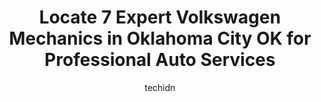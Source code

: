 ---
layout: ampstory
image: https://images.unsplash.com/photo-1625863929285-5e37a6b0df1c?ixlib=rb-4.0.3&ixid=MnwxMjA3fDB8MHxwaG90by1wYWdlfHx8fGVufDB8fHx8&auto=format&fit=crop&w=640&h=853&q=80
author: techidn
featured: false
description: For top-quality automotive repairs and maintenance, visit the 7 best Volkswagen Mechanic in Oklahoma City OK, USA. Their reputation for excellence and their dedication to customer satisfacti
title: Locate 7 Expert Volkswagen Mechanics in Oklahoma City OK for Professional Auto Services
cover:
   title: Locate 7 Expert Volkswagen Mechanics in Oklahoma City OK for Professional Auto Services
   subtitle: Rickpate
   background: https://images.unsplash.com/photo-1625863929285-5e37a6b0df1c?ixlib=rb-4.0.3&ixid=MnwxMjA3fDB8MHxwaG90by1wYWdlfHx8fGVufDB8fHx8&auto=format&fit=crop&w=640&h=853&q=80

pages: 
 - layout: thirds
   top: <h1>#1 Penn Automotive</h1>
   bottom: "<p>Phen and his team are the absolute best in OKC! Theyve worked on my E46 M3 for the last two years and my experience at Penn Automotive has always been exceptional. Pen</p>"
   background: https://www.knot35.com/toplist/wp-content/uploads/2023/06/best-volkswagen-mechanic-1-in-oklahoma-city-ok-1685832205.jpeg
   backgroundblur: true
 - layout: thirds
   top: <h1>#2 Volkswagen Service Center</h1>
   bottom: "<p>4710 NW 39th St, Oklahoma City, OK 73122, United States</p>"
   background: https://www.knot35.com/toplist/wp-content/uploads/2023/06/best-volkswagen-mechanic-2-in-oklahoma-city-ok-1685832206.jpeg
   cta:
      link: https://www.knot35.com/toplist/locate-7-expert-volkswagen-mechanics-in-oklahoma-city-ok-for-professional-auto-services/
      text: Locate 7 Expert Volkswagen Mechanics in Oklahoma City OK for Professional Auto Services
 - layout: thirds
   top: <h1>#3 Auto-Tech Auto Repair</h1>
   bottom: "<p>2432 SW 13th St, Oklahoma City, OK 73108, United States</p>"
   background: https://www.knot35.com/toplist/wp-content/uploads/2023/06/best-volkswagen-mechanic-3-in-oklahoma-city-ok-1685832206.jpeg
   cta:
      link: https://www.knot35.com/toplist/locate-7-expert-volkswagen-mechanics-in-oklahoma-city-ok-for-professional-auto-services/
      text: Locate 7 Expert Volkswagen Mechanics in Oklahoma City OK for Professional Auto Services
 - layout: thirds
   top: <h1>#4 Automotive Repairs and Maintenance</h1>
   bottom: "<p>8810 S Sunnylane Rd, Oklahoma City, OK 73135, United States</p>"
   background: https://images.unsplash.com/photo-1524169358666-79f22534bc6e?ixlib=rb-4.0.3&ixid=MnwxMjA3fDB8MHxwaG90by1wYWdlfHx8fGVufDB8fHx8&auto=format&fit=crop&w=640&h=853&q=80
   cta:
      link: https://www.knot35.com/toplist/locate-7-expert-volkswagen-mechanics-in-oklahoma-city-ok-for-professional-auto-services/
      text: Locate 7 Expert Volkswagen Mechanics in Oklahoma City OK for Professional Auto Services
 - layout: thirds
   top: <h1>#5 Das Auto Garage</h1>
   bottom: "<p>13608 Railway Dr, Oklahoma City, OK 73114, United States</p>"
   background: https://images.unsplash.com/photo-1518640467707-6811f4a6ab73?ixlib=rb-4.0.3&ixid=MnwxMjA3fDB8MHxwaG90by1wYWdlfHx8fGVufDB8fHx8&auto=format&fit=crop&w=640&h=853&q=80
   cta:
      link: https://www.knot35.com/toplist/locate-7-expert-volkswagen-mechanics-in-oklahoma-city-ok-for-professional-auto-services/
      text: Locate 7 Expert Volkswagen Mechanics in Oklahoma City OK for Professional Auto Services
 - layout: thirds
   top: <h1>#6 Eddies Imports Audi & VW Repair</h1>
   bottom: "<p>3112 N Western Ave, Oklahoma City, OK 73118, United States</p>"
   background: https://images.unsplash.com/photo-1609083590460-7b8cc0ca65f8?ixlib=rb-4.0.3&ixid=MnwxMjA3fDB8MHxwaG90by1wYWdlfHx8fGVufDB8fHx8&auto=format&fit=crop&w=640&h=853&q=80
   cta:
      link: https://www.knot35.com/toplist/locate-7-expert-volkswagen-mechanics-in-oklahoma-city-ok-for-professional-auto-services/
      text: Locate 7 Expert Volkswagen Mechanics in Oklahoma City OK for Professional Auto Services
 - layout: thirds
   top: <h1>#7 Bob Moore Volkswagen Service</h1>
   bottom: "<p>5 E Memorial Rd, Oklahoma City, OK 73114, United States</p>"
   background: https://images.unsplash.com/photo-1547366785-564103df7e13?ixlib=rb-4.0.3&ixid=MnwxMjA3fDB8MHxwaG90by1wYWdlfHx8fGVufDB8fHx8&auto=format&fit=crop&w=640&h=853&q=80
   cta:
      link: https://www.knot35.com/toplist/locate-7-expert-volkswagen-mechanics-in-oklahoma-city-ok-for-professional-auto-services/
      text: Locate 7 Expert Volkswagen Mechanics in Oklahoma City OK for Professional Auto Services
 - layout: thirds
   middle: Continue reading...
   background: https://images.unsplash.com/photo-1608501821300-4f99e58bba77?ixlib=rb-4.0.3&ixid=MnwxMjA3fDB8MHxwaG90by1wYWdlfHx8fGVufDB8fHx8&auto=format&fit=crop&w=640&h=853&q=80
   cta:
      link: https://www.knot35.com/toplist/locate-7-expert-volkswagen-mechanics-in-oklahoma-city-ok-for-professional-auto-services/
      text: Locate 7 Expert Volkswagen Mechanics in Oklahoma City OK for Professional Auto Services
      
---